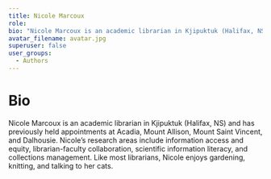 ```yaml
---
title: Nicole Marcoux
role: 
bio: "Nicole Marcoux is an academic librarian in Kjipuktuk (Halifax, NS) and has previously held appointments at Acadia, Mount Allison, Mount Saint Vincent, and Dalhousie. Nicole’s research areas include information access and equity, librarian-faculty collaboration, scientific information literacy, and collections management. Like most librarians, Nicole enjoys gardening, knitting, and talking to her cats."
avatar_filename: avatar.jpg
superuser: false
user_groups:
  - Authors
---
```


# Bio
Nicole Marcoux is an academic librarian in Kjipuktuk (Halifax, NS) and has previously held appointments at Acadia, Mount Allison, Mount Saint Vincent, and Dalhousie. Nicole’s research areas include information access and equity, librarian-faculty collaboration, scientific information literacy, and collections management. Like most librarians, Nicole enjoys gardening, knitting, and talking to her cats.


